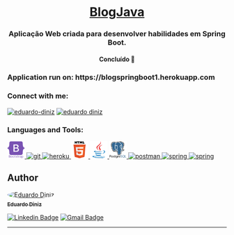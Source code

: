 <h1 align="center">
      <a href="#" alt="Aplicação"> BlogJava
 </a>
  
  <h3 align="center">
    Aplicação Web criada para desenvolver habilidades em Spring Boot.
</h3>
      
<h4 align="center">
   Concluído 🚀
</h4></p>

<h3>Application run on: https://blogspringboot1.herokuapp.com </h3>

</h1>
<p align="center">


<h3 align="left">Connect with me:</h3>
<p align="left">
<a href="https://linkedin.com/in/eduardo-diniz" target="blank"><img align="center" src="https://raw.githubusercontent.com/rahuldkjain/github-profile-readme-generator/master/src/images/icons/Social/linked-in-alt.svg" alt="eduardo-diniz" height="30" width="40" /></a>
<a href="https://stackoverflow.com/users/eduardo diniz" target="blank"><img align="center" src="https://raw.githubusercontent.com/rahuldkjain/github-profile-readme-generator/master/src/images/icons/Social/stack-overflow.svg" alt="eduardo diniz" height="30" width="40" /></a>
</p>

<h3 align="left">Languages and Tools:</h3>
<p align="left"><a href="https://getbootstrap.com" target="_blank" rel="noreferrer"> <img src="https://raw.githubusercontent.com/devicons/devicon/master/icons/bootstrap/bootstrap-plain-wordmark.svg" alt="bootstrap" width="40" height="40"/> </a> <a href="https://git-scm.com/" target="_blank" rel="noreferrer"> <img src="https://www.vectorlogo.zone/logos/git-scm/git-scm-icon.svg" alt="git" width="40" height="40"/> </a> <a href="https://heroku.com" target="_blank" rel="noreferrer"> <img src="https://www.vectorlogo.zone/logos/heroku/heroku-icon.svg" alt="heroku" width="40" height="40"/> </a> <a href="https://www.w3.org/html/" target="_blank" rel="noreferrer"> <img src="https://raw.githubusercontent.com/devicons/devicon/master/icons/html5/html5-original-wordmark.svg" alt="html5" width="40" height="40"/> </a> <a href="https://www.java.com" target="_blank" rel="noreferrer"> <img src="https://raw.githubusercontent.com/devicons/devicon/master/icons/java/java-original.svg" alt="java" width="40" height="40"/> </a> <a href="https://www.postgresql.org" target="_blank" rel="noreferrer"> <img src="https://raw.githubusercontent.com/devicons/devicon/master/icons/postgresql/postgresql-original-wordmark.svg" alt="postgresql" width="40" height="40"/> </a> <a href="https://postman.com" target="_blank" rel="noreferrer"> <img src="https://www.vectorlogo.zone/logos/getpostman/getpostman-icon.svg" alt="postman" width="40" height="40"/> </a> <a href="https://spring.io/" target="_blank" rel="noreferrer"> <img src="https://www.vectorlogo.zone/logos/springio/springio-icon.svg" alt="spring" width="40" height="40"/> </a> 
  <a href="https://www.thymeleaf.org/" target="_blank" rel="noreferrer"> <img src="https://www.thymeleaf.org/doc/images/thymeleaf.png" alt="spring" width="40" height="40"/> </a> 
      
      
      
## Author

<a href="https://blog.rocketseat.com.br/author/thiago/">
 <img style="border-radius: 50%;" src="https://avatars.githubusercontent.com/u/48698163?s=400&u=8c25d74705037ab59cd525e5dea0c878b1f97c24&v=4" width="70px;" alt="Eduardo Diniz"/>
 <br />
 <sub><b>Eduardo Diniz</b></sub></a> <a href="https://blog.rocketseat.com.br/author/thiago/" title="Rocketseat"></a>
 <br />

 [![Linkedin Badge](https://img.shields.io/badge/-Eduardo-blue?style=flat-square&logo=Linkedin&logoColor=white&link=https://www.linkedin.com/in/eduardo-diniz/)](https://www.linkedin.com/in/eduardo-diniz/) 
[![Gmail Badge](https://img.shields.io/badge/-eduardogomesdiniz42@gmail.com-c14438?style=flat-square&logo=Gmail&logoColor=white&link=mailto:eduardogomesdiniz42@gmail.com)](mailto:eduardogomesdiniz42@gmail.com)

---
